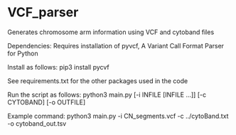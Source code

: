 # VCF_parser
Generates chromosome arm information using VCF and cytoband files

Dependencies:
Requires installation of pyvcf, A Variant Call Format Parser for Python

Install as follows:
pip3 install pycvf

See requirements.txt for the other packages used in the code

Run the script as follows:
python3 main.py [-i INFILE [INFILE ...]] [-c CYTOBAND] [-o OUTFILE]

Example command:
python3 main.py -i CN_segments.vcf -c ../cytoBand.txt -o cytoband_out.tsv
